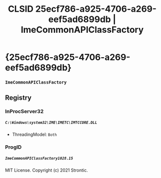 ﻿---
title: "CLSID 25ecf786-a925-4706-a269-eef5ad6899db | ImeCommonAPIClassFactory"
excerpt: What is COM-Object CLSID 25ecf786-a925-4706-a269-eef5ad6899db?
---

# {25ecf786-a925-4706-a269-eef5ad6899db}

### `ImeCommonAPIClassFactory`

## Registry


### InProcServer32

##### `C:\Windows\system32\IME\IMETC\IMTCCORE.DLL`
* ThreadingModel: `Both`

### ProgID

##### `ImeCommonAPIClassFactory1028.15`

MIT License. Copyright (c) 2021 Strontic.


